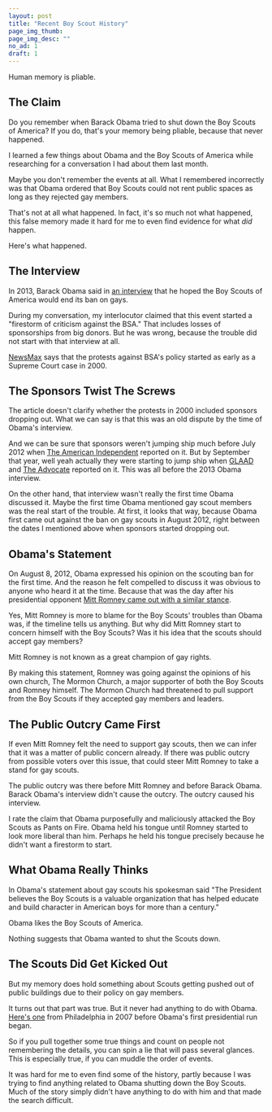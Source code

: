```yaml
---
layout: post
title: "Recent Boy Scout History"
page_img_thumb: 
page_img_desc: ""
no_ad: 1
draft: 1
---
```


Human memory is pliable. 

## The Claim

Do you remember when Barack Obama tried to shut down the Boy Scouts of America? If you do, that's your memory being pliable, because that never happened.

I learned a few things about Obama and the Boy Scouts of America while researching for a conversation I had about them last month.

Maybe you don't remember the events at all. What I remembered incorrectly was that Obama ordered that Boy Scouts could not rent public spaces as long as they rejected gay members.

That's not at all what happened. In fact, it's so much not what happened, this false memory made it hard for me to even find evidence for what *did* happen.

Here's what happened.

## The Interview

In 2013, Barack Obama said in <a href="https://www.youtube.com/watch?v=fgkf47t9v3E">an interview</a> that he hoped the Boy Scouts of America would end its ban on gays.

During my conversation, my interlocutor claimed that this event started a "firestorm of criticism against the BSA." That includes losses of sponsorships from big donors. But he was wrong, because the trouble did not start with that interview at all.

<a href="http://nws.mx/2vemqpo">NewsMax</a> says that the protests against BSA's policy started as early as a Supreme Court case in 2000.

## The Sponsors Twist The Screws

The article doesn't clarify whether the protests in 2000 included sponsors dropping out. What we can say is that this was an old dispute by the time of Obama's interview.

And we can be sure that sponsors weren't jumping ship much before July 2012 when <a href="http://bit.ly/2u4XRWT">The American Independent</a> reported on it. But by September that year, well yeah actually they were starting to jump ship when <a href="http://bit.ly/2eU0dWC">GLAAD</a> and <a href="http://bit.ly/2v4FR3k">The Advocate</a> reported on it. This was all before the 2013 Obama interview.

On the other hand, that interview wasn't really the first time Obama discussed it. Maybe the first time Obama mentioned gay scout members was the real start of the trouble. At first, it looks that way, because Obama first came out against the ban on gay scouts in August 2012, right between the dates I mentioned above when sponsors started dropping out.

## Obama's Statement

On August 8, 2012, Obama expressed his opinion on the scouting ban for the first time. And the reason he felt compelled to discuss it was obvious to anyone who heard it at the time. Because that was the day after his presidential opponent <a href="http://cnn.it/2uF4frt">Mitt Romney came out with a similar stance</a>.

Yes, Mitt Romney is more to blame for the Boy Scouts' troubles than Obama was, if the timeline tells us anything. But why did Mitt Romney start to concern himself with the Boy Scouts? Was it his idea that the scouts should accept gay members?

Mitt Romney is not known as a great champion of gay rights.

By making this statement, Romney was going against the opinions of his own church, The Mormon Church, a major supporter of both the Boy Scouts and Romney himself. The Mormon Church had threatened to pull support from the Boy Scouts if they accepted gay members and leaders.

## The Public Outcry Came First

If even Mitt Romney felt the need to support gay scouts, then we can infer that it was a matter of public concern already. If there was public outcry from possible voters over this issue, that could steer Mitt Romney to take a stand for gay scouts.

The public outcry was there before Mitt Romney and before Barack Obama. Barack Obama's interview didn't cause the outcry. The outcry caused his interview.

I rate the claim that Obama purposefully and maliciously attacked the Boy Scouts as Pants on Fire. Obama held his tongue until Romney started to look more liberal than him. Perhaps he held his tongue precisely because he didn't want a firestorm to start.

## What Obama Really Thinks

In Obama's statement about gay scouts his spokesman said "The President believes the Boy Scouts is a valuable organization that has helped educate and build character in American boys for more than a century."

Obama likes the Boy Scouts of America.

Nothing suggests that Obama wanted to shut the Scouts down.

## The Scouts Did Get Kicked Out

But my memory does hold something about Scouts getting pushed out of public buildings due to their policy on gay members.

It turns out that part was true. But it never had anything to do with Obama. <a href="http://www.nytimes.com/2007/12/06/us/06scouts.html">Here's one</a> from Philadelphia in 2007 before Obama's first presidential run began.

So if you pull together some true things and count on people not remembering the details, you can spin a lie that will pass several glances. This is especially true, if you can muddle the order of events.

It was hard for me to even find some of the history, partly because I was trying to find anything related to Obama shutting down the Boy Scouts. Much of the story simply didn't have anything to do with him and that made the search difficult.






